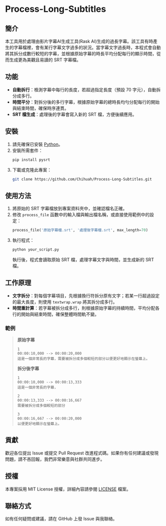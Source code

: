 # Process-Long-Subtitles

## 簡介
本工具用於處理由影片字幕AI生成工具(Rask AI)生成的過長字幕。該工具有時產生的字幕檔裡，會有某行字幕文字過多的狀況。當字幕文字過長時，本程式會自動將其拆分成數行較短的字幕，並根據原始字幕的時長平均分配每行的顯示時間，從而生成更為美觀且易讀的 SRT 字幕檔。

## 功能
- **自動拆行**：檢測字幕中每行的長度，若超過指定長度（預設 70 字元），自動拆分成多行。
- **時間平分**：對拆分後的多行字幕，根據原始字幕的總時長均勻分配每行的開始與結束時間，確保時序連貫。
- **SRT 檔生成**：處理後的字幕會寫入新的 SRT 檔，方便後續應用。

## 安裝
1. 請先確保已安裝 [Python](https://www.python.org/)。
2. 安裝所需套件：
   ```bash
   pip install pysrt
   ```
3. 下載或克隆此專案：
   ```bash
   git clone https://github.com/Chihuah/Process-Long-Subtitles.git
   ```

## 使用方法
1. 將原始的 SRT 字幕檔放到專案資料夾中，並確認檔名正確。
2. 修改 `process_file` 函數中的輸入檔與輸出檔名稱，或直接使用範例中的設定：
   ```python
   process_file('原始字幕檔.srt', '處理後字幕檔.srt', max_length=70)
   ```
3. 執行程式：
   ```bash
   python your_script.py
   ```
   執行後，程式會讀取原始 SRT 檔，處理字幕文字與時間，並生成新的 SRT 檔。

## 工作原理
- **文字拆分**：對每個字幕項目，先根據換行符拆分原有文字；若某一行超過設定的最大長度，則使用 `textwrap.wrap` 將其拆分成多行。
- **時間重計算**：若字幕被拆分成多行，則根據原始字幕的持續時間，平均分配各行的開始與結束時間，確保整體時間軌不變。

### 範例
> **原始字幕**  
> ```
> 1
> 00:00:10,000 --> 00:00:20,000
> 這是一個非常長的字幕，需要被拆分成多個較短的部分以便更好地顯示在螢幕上。
> ```
> **拆分後字幕**  
> ```
> 1
> 00:00:10,000 --> 00:00:13,333
> 這是一個非常長的字幕，
>
> 2
> 00:00:13,333 --> 00:00:16,667
> 需要被拆分成多個較短的部分
>
> 3
> 00:00:16,667 --> 00:00:20,000
> 以便更好地顯示在螢幕上。
> ```

## 貢獻
歡迎各位提出 Issue 或提交 Pull Request 改進程式碼。如果你有任何建議或發現問題，請不吝回報，我們非常樂意與社群共同進步。

## 授權
本專案採用 MIT License 授權，詳細內容請參閱 [LICENSE](LICENSE) 檔案。

## 聯絡方式
如有任何疑問或建議，請在 GitHub 上發 Issue 與我聯絡。
